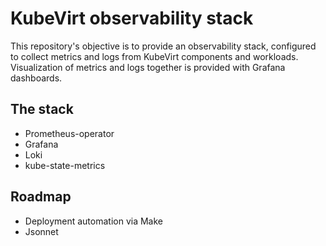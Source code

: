 # KubeVirt observability stack

This repository's objective is to provide an observability stack, configured to collect metrics and logs from KubeVirt components and workloads. Visualization of metrics and logs together is provided with Grafana dashboards.

## The stack
* Prometheus-operator
* Grafana
* Loki
* kube-state-metrics

## Roadmap

* Deployment automation via Make
* Jsonnet 
